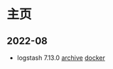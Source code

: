 # 主页

## 2022-08
- logstash 7.13.0 [archive](https://github.com/Loongson-Cloud-Community/logstash/releases/tag/v7.13.0) [docker](https://cr.loongnix.cn/repository/library/logstash?tab=info)
